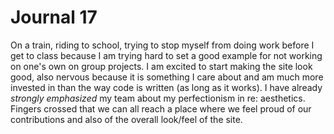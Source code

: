 # Journal 17

On a train, riding to school, trying to stop myself from doing work before I get to class because I am trying hard to set a good example for not working on one's own on group projects. I am excited to start making the site look good, also nervous because it is something I care about and am much more invested in than the way code is written (as long as it works). I have already _strongly emphasized_ my team about my perfectionism in re: aesthetics. Fingers crossed that we can all reach a place where we feel proud of our contributions and also of the overall look/feel of the site. 
